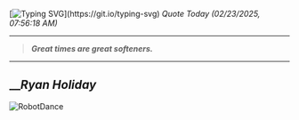 [![Typing SVG](https://readme-typing-svg.herokuapp.com?font=Press+Start+2P&color=C2F784&size=35&width=900&height=100&lines=Hello+World%2C+I'm+Hung+!)](https://git.io/typing-svg) 
_Quote Today (02/23/2025, 07:56:18 AM)_
___
>**_Great times are great softeners._**
___

## __**_Ryan Holiday_**

![RobotDance](src/assets/images/robot-dancing-dribble.gif?style=center)
